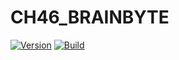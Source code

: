 # CH46_BRAINBYTE

[![Version](https://img.shields.io/badge/version-v1.0%20beta-blue)](https://github.com/adityam49/CH46_BRAINBYTE) [![Build](https://img.shields.io/badge/build-passing-brightgreen)](https://github.com/adityam49/CH46_BRAINBYTE)

